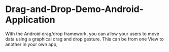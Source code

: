 # Drag-and-Drop-Demo-Android-Application
With the Android drag/drop framework, you can allow your users to move data using a graphical drag and drop gesture. This can be from one View to another in your own app,
